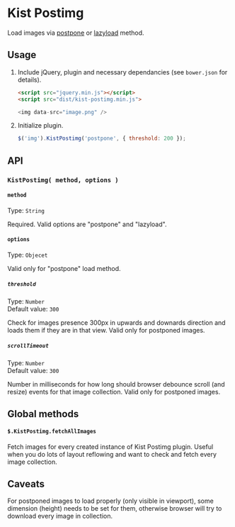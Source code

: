 # Kist Postimg

Load images via [postpone](https://dvcs.w3.org/hg/webperf/raw-file/tip/specs/ResourcePriorities/Overview.html#attr-postpone) or [lazyload](https://dvcs.w3.org/hg/webperf/raw-file/tip/specs/ResourcePriorities/Overview.html#attr-lazyload) method.

## Usage

1. Include jQuery, plugin and necessary dependancies (see `bower.json` for details).

    ```html
    <script src="jquery.min.js"></script>
    <script src="dist/kist-postimg.min.js">

    <img data-src="image.png" />
    ```

3. Initialize plugin.

    ```javascript
    $('img').KistPostimg('postpone', { threshold: 200 });
    ```

## API

### `KistPostimg( method, options )`

#### `method`

Type: `String`  

Required. Valid options are "postpone" and "lazyload".

#### `options`

Type: `Objecet`

Valid only for "postpone" load method.

##### `threshold`

Type: `Number`  
Default value: `300`

Check for images presence 300px in upwards and downards direction and loads them
if they are in that view. Valid only for postponed images.

##### `scrollTimeout`

Type: `Number`  
Default value: `300`

Number in milliseconds for how long should browser debounce scroll (and resize)
events for that image collection. Valid only for postponed images.

## Global methods

#### `$.KistPostimg.fetchAllImages`

Fetch images for every created instance of Kist Postimg plugin. Useful when you
do lots of layout reflowing and want to check and fetch every image collection.

## Caveats

For postponed images to load properly (only visible in viewport), some dimension 
(height) needs to be set for them, otherwise browser will try to download every
image in collection.
